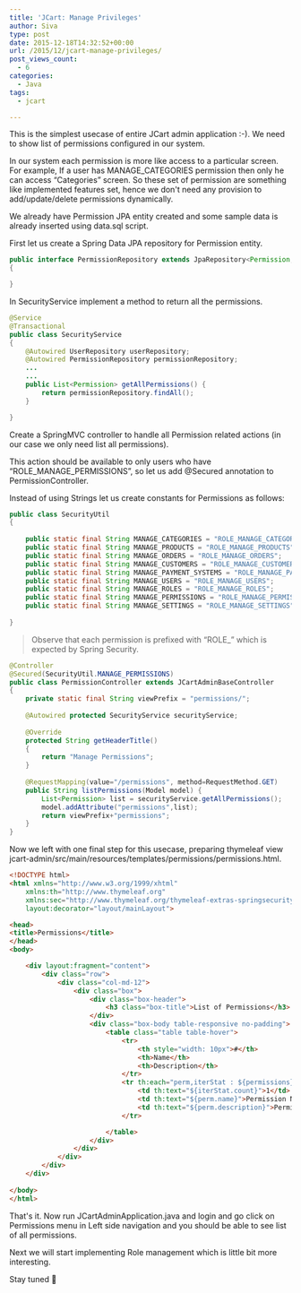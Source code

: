 ```yaml
---
title: 'JCart: Manage Privileges'
author: Siva
type: post
date: 2015-12-18T14:32:52+00:00
url: /2015/12/jcart-manage-privileges/
post_views_count:
  - 6
categories:
  - Java
tags:
  - jcart

---
```

This is the simplest usecase of entire JCart admin application :-). We need to show list of permissions configured in our system.
  
In our system each permission is more like access to a particular screen. For example, If a user has MANAGE_CATEGORIES permission then only he can access &#8220;Categories&#8221; screen. So these set of permission are something like implemented features set, hence we don't need any provision to add/update/delete permissions dynamically.

We already have Permission JPA entity created and some sample data is already inserted using data.sql script.

First let us create a Spring Data JPA repository for Permission entity.

```java
public interface PermissionRepository extends JpaRepository<Permission, Integer>
{

}
```

In SecurityService implement a method to return all the permissions.

```java
@Service
@Transactional
public class SecurityService
{
	@Autowired UserRepository userRepository;
	@Autowired PermissionRepository permissionRepository;
	...
	...
	public List<Permission> getAllPermissions() {
		return permissionRepository.findAll();
	}

}
```

Create a SpringMVC controller to handle all Permission related actions (in our case we only need list all permissions).
  
This action should be available to only users who have &#8220;ROLE\_MANAGE\_PERMISSIONS&#8221;, so let us add @Secured annotation to PermissionController.

Instead of using Strings let us create constants for Permissions as follows:

```java
public class SecurityUtil
{
	
	public static final String MANAGE_CATEGORIES = "ROLE_MANAGE_CATEGORIES";
	public static final String MANAGE_PRODUCTS = "ROLE_MANAGE_PRODUCTS";
	public static final String MANAGE_ORDERS = "ROLE_MANAGE_ORDERS";
	public static final String MANAGE_CUSTOMERS = "ROLE_MANAGE_CUSTOMERS";
	public static final String MANAGE_PAYMENT_SYSTEMS = "ROLE_MANAGE_PAYMENT_SYSTEMS";
	public static final String MANAGE_USERS = "ROLE_MANAGE_USERS";
	public static final String MANAGE_ROLES = "ROLE_MANAGE_ROLES";
	public static final String MANAGE_PERMISSIONS = "ROLE_MANAGE_PERMISSIONS";
	public static final String MANAGE_SETTINGS = "ROLE_MANAGE_SETTINGS";
	
}
```

> Observe that each permission is prefixed with &#8220;ROLE_&#8221; which is expected by Spring Security.

```java
@Controller
@Secured(SecurityUtil.MANAGE_PERMISSIONS)
public class PermissionController extends JCartAdminBaseController
{
	private static final String viewPrefix = "permissions/";
	
	@Autowired protected SecurityService securityService;
	
	@Override
	protected String getHeaderTitle()
	{
		return "Manage Permissions";
	}
	
	@RequestMapping(value="/permissions", method=RequestMethod.GET)
	public String listPermissions(Model model) {
		List<Permission> list = securityService.getAllPermissions();
		model.addAttribute("permissions",list);
		return viewPrefix+"permissions";
	}
}
```

Now we left with one final step for this usecase, preparing thymeleaf view jcart-admin/src/main/resources/templates/permissions/permissions.html.

```html
<!DOCTYPE html>
<html xmlns="http://www.w3.org/1999/xhtml"
	xmlns:th="http://www.thymeleaf.org"
	xmlns:sec="http://www.thymeleaf.org/thymeleaf-extras-springsecurity3"
	layout:decorator="layout/mainLayout">

<head>
<title>Permissions</title>
</head>
<body>

	<div layout:fragment="content">
		<div class="row">
			<div class="col-md-12">
				<div class="box">
					<div class="box-header">
						<h3 class="box-title">List of Permissions</h3>
					</div>
					<div class="box-body table-responsive no-padding">
						<table class="table table-hover">
							<tr>
								<th style="width: 10px">#</th>
								<th>Name</th>
								<th>Description</th>
							</tr>
							<tr th:each="perm,iterStat : ${permissions}">
								<td th:text="${iterStat.count}">1</td>
								<td th:text="${perm.name}">Permission Name</td>
								<td th:text="${perm.description}">Permission Description</td>
							</tr>

						</table>
					</div>
				</div>
			</div>
		</div>
	</div>
	
</body>
</html>
```

That's it. Now run JCartAdminApplication.java and login and go click on Permissions menu in Left side navigation and you should be able to see list of all permissions.

Next we will start implementing Role management which is little bit more interesting.

Stay tuned 🙂
